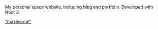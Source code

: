 My personal space website, including blog and portfolio. Developed with Nuxt 3.

["maxlee.me"](https://maxlee.me/)